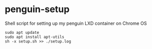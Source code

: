# penguin-setup
Shell script for setting up my penguin LXD container on Chrome OS

```
sudo apt update
sudo apt install apt-utils
sh -x setup.sh >> ./setup.log
```

